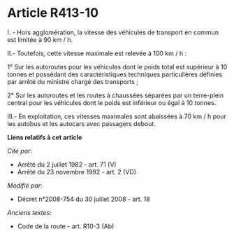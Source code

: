 # Article R413-10

I. - Hors agglomération, la vitesse des véhicules de transport en commun est limitée à 90 km / h. 

II.- Toutefois, cette vitesse maximale est relevée à 100 km / h : 

1° Sur les autoroutes pour les véhicules dont le poids total est supérieur à 10 tonnes et possédant des caractéristiques
techniques particulières définies par arrêté du ministre chargé des transports ; 

2° Sur les autoroutes et les routes à chaussées séparées par un terre-plein central pour les véhicules dont le poids est
inférieur ou égal à 10 tonnes. 

III.- En exploitation, ces vitesses maximales sont abaissées à 70 km / h pour les autobus et les autocars avec passagers
debout.

**Liens relatifs à cet article**

_Cité par_:

  - Arrêté du 2 juillet 1982 - art. 71 (V)
  - Arrêté du 23 novembre 1992 - art. 2 (VD)

_Modifié par_:

  - Décret n°2008-754 du 30 juillet 2008 - art. 18

_Anciens textes_:

  - Code de la route - art. R10-3 (Ab)
